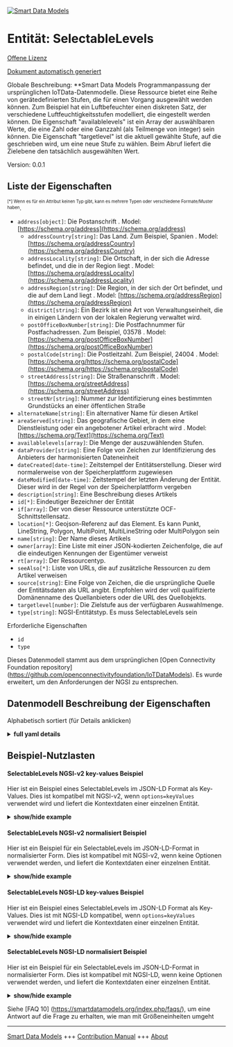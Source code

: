 <!-- 10-Header -->    
[![Smart Data Models](https://smartdatamodels.org/wp-content/uploads/2022/01/SmartDataModels_logo.png "Logo")](https://smartdatamodels.org)    
Entität: SelectableLevels    
=========================<!-- /10-Header -->    
<!-- 15-License -->    
[Offene Lizenz](https://github.com/smart-data-models//dataModel.OCF/blob/master/SelectableLevels/LICENSE.md)    
[Dokument automatisch generiert](https://docs.google.com/presentation/d/e/2PACX-1vTs-Ng5dIAwkg91oTTUdt8ua7woBXhPnwavZ0FxgR8BsAI_Ek3C5q97Nd94HS8KhP-r_quD4H0fgyt3/pub?start=false&loop=false&delayms=3000#slide=id.gb715ace035_0_60)    
<!-- /15-License -->    
<!-- 20-Description -->    
Globale Beschreibung: **Smart Data Models Programmanpassung der ursprünglichen IoTData-Datenmodelle. Diese Ressource bietet eine Reihe von gerätedefinierten Stufen, die für einen Vorgang ausgewählt werden können. Zum Beispiel hat ein Luftbefeuchter einen diskreten Satz, der verschiedene Luftfeuchtigkeitsstufen modelliert, die eingestellt werden können. Die Eigenschaft "availablelevels" ist ein Array der auswählbaren Werte, die eine Zahl oder eine Ganzzahl (als Teilmenge von integer) sein können. Die Eigenschaft "targetlevel" ist die aktuell gewählte Stufe, auf die geschrieben wird, um eine neue Stufe zu wählen. Beim Abruf liefert die Zielebene den tatsächlich ausgewählten Wert.    
Version: 0.0.1    
<!-- /20-Description -->    
<!-- 30-PropertiesList -->    
## Liste der Eigenschaften    
<sup><sub>[*] Wenn es für ein Attribut keinen Typ gibt, kann es mehrere Typen oder verschiedene Formate/Muster haben</sub></sup>.    
- `address[object]`: Die Postanschrift  . Model: [https://schema.org/address](https://schema.org/address)	- `addressCountry[string]`: Das Land. Zum Beispiel, Spanien  . Model: [https://schema.org/addressCountry](https://schema.org/addressCountry)    
	- `addressLocality[string]`: Die Ortschaft, in der sich die Adresse befindet, und die in der Region liegt  . Model: [https://schema.org/addressLocality](https://schema.org/addressLocality)    
	- `addressRegion[string]`: Die Region, in der sich der Ort befindet, und die auf dem Land liegt  . Model: [https://schema.org/addressRegion](https://schema.org/addressRegion)    
	- `district[string]`: Ein Bezirk ist eine Art von Verwaltungseinheit, die in einigen Ländern von der lokalen Regierung verwaltet wird.      
	- `postOfficeBoxNumber[string]`: Die Postfachnummer für Postfachadressen. Zum Beispiel, 03578  . Model: [https://schema.org/postOfficeBoxNumber](https://schema.org/postOfficeBoxNumber)    
	- `postalCode[string]`: Die Postleitzahl. Zum Beispiel, 24004  . Model: [https://schema.org/https://schema.org/postalCode](https://schema.org/https://schema.org/postalCode)    
	- `streetAddress[string]`: Die Straßenanschrift  . Model: [https://schema.org/streetAddress](https://schema.org/streetAddress)    
	- `streetNr[string]`: Nummer zur Identifizierung eines bestimmten Grundstücks an einer öffentlichen Straße      
- `alternateName[string]`: Ein alternativer Name für diesen Artikel  - `areaServed[string]`: Das geografische Gebiet, in dem eine Dienstleistung oder ein angebotener Artikel erbracht wird  . Model: [https://schema.org/Text](https://schema.org/Text)- `availablelevels[array]`: Die Menge der auszuwählenden Stufen.  - `dataProvider[string]`: Eine Folge von Zeichen zur Identifizierung des Anbieters der harmonisierten Dateneinheit  - `dateCreated[date-time]`: Zeitstempel der Entitätserstellung. Dieser wird normalerweise von der Speicherplattform zugewiesen  - `dateModified[date-time]`: Zeitstempel der letzten Änderung der Entität. Dieser wird in der Regel von der Speicherplattform vergeben  - `description[string]`: Eine Beschreibung dieses Artikels  - `id[*]`: Eindeutiger Bezeichner der Entität  - `if[array]`: Der von dieser Ressource unterstützte OCF-Schnittstellensatz.  - `location[*]`: Geojson-Referenz auf das Element. Es kann Punkt, LineString, Polygon, MultiPoint, MultiLineString oder MultiPolygon sein  - `name[string]`: Der Name dieses Artikels  - `owner[array]`: Eine Liste mit einer JSON-kodierten Zeichenfolge, die auf die eindeutigen Kennungen der Eigentümer verweist  - `rt[array]`: Der Ressourcentyp.  - `seeAlso[*]`: Liste von URLs, die auf zusätzliche Ressourcen zu dem Artikel verweisen  - `source[string]`: Eine Folge von Zeichen, die die ursprüngliche Quelle der Entitätsdaten als URL angibt. Empfohlen wird der voll qualifizierte Domänenname des Quellanbieters oder die URL des Quellobjekts.  - `targetlevel[number]`: Die Zielstufe aus der verfügbaren Auswahlmenge.  - `type[string]`: NGSI-Entitätstyp. Es muss SelectableLevels sein  <!-- /30-PropertiesList -->    
<!-- 35-RequiredProperties -->    
Erforderliche Eigenschaften    
- `id`  - `type`  <!-- /35-RequiredProperties -->    
<!-- 40-RequiredProperties -->    
Dieses Datenmodell stammt aus dem ursprünglichen [Open Connectivity Foundation repository] (https://github.com/openconnectivityfoundation/IoTDataModels). Es wurde erweitert, um den Anforderungen der NGSI zu entsprechen.    
<!-- /40-RequiredProperties -->    
<!-- 50-DataModelHeader -->    
## Datenmodell Beschreibung der Eigenschaften    
Alphabetisch sortiert (für Details anklicken)    
<!-- /50-DataModelHeader -->    
<!-- 60-ModelYaml -->    
<details><summary><strong>full yaml details</strong></summary>      
```yaml    
SelectableLevels:      
  description: 'Smart Data Models Program adaptation of the original IoTData data Models. This Resource provides a set of device defined levels that can be selected for an operation. For example where a humidifier has a discrete set that model different humidity levels that can be set. The Property ''availablelevels'' is an array of the levels that can be selected, these can be a number or an integer (as subset of integer). The Property ''targetlevel'' is the level that has currently been selected and is written to in order to select a new level. When retrieved the targetlevel provides the actual value that has been selected.'      
  properties:      
    address:      
      description: The mailing address      
      properties:      
        addressCountry:      
          description: 'The country. For example, Spain'      
          type: string      
          x-ngsi:      
            model: https://schema.org/addressCountry      
            type: Property      
        addressLocality:      
          description: 'The locality in which the street address is, and which is in the region'      
          type: string      
          x-ngsi:      
            model: https://schema.org/addressLocality      
            type: Property      
        addressRegion:      
          description: 'The region in which the locality is, and which is in the country'      
          type: string      
          x-ngsi:      
            model: https://schema.org/addressRegion      
            type: Property      
        district:      
          description: 'A district is a type of administrative division that, in some countries, is managed by the local government'      
          type: string      
          x-ngsi:      
            type: Property      
        postOfficeBoxNumber:      
          description: 'The post office box number for PO box addresses. For example, 03578'      
          type: string      
          x-ngsi:      
            model: https://schema.org/postOfficeBoxNumber      
            type: Property      
        postalCode:      
          description: 'The postal code. For example, 24004'      
          type: string      
          x-ngsi:      
            model: https://schema.org/https://schema.org/postalCode      
            type: Property      
        streetAddress:      
          description: The street address      
          type: string      
          x-ngsi:      
            model: https://schema.org/streetAddress      
            type: Property      
        streetNr:      
          description: Number identifying a specific property on a public street      
          type: string      
          x-ngsi:      
            type: Property      
      type: object      
      x-ngsi:      
        model: https://schema.org/address      
        type: Property      
    alternateName:      
      description: An alternative name for this item      
      type: string      
      x-ngsi:      
        type: Property      
    areaServed:      
      description: The geographic area where a service or offered item is provided      
      type: string      
      x-ngsi:      
        model: https://schema.org/Text      
        type: Property      
    availablelevels:      
      description: The set of levels to select from.      
      items:      
        type: number      
      readOnly: true      
      type: array      
      x-ngsi:      
        type: Property      
    dataProvider:      
      description: A sequence of characters identifying the provider of the harmonised data entity      
      type: string      
      x-ngsi:      
        type: Property      
    dateCreated:      
      description: Entity creation timestamp. This will usually be allocated by the storage platform      
      format: date-time      
      type: string      
      x-ngsi:      
        type: Property      
    dateModified:      
      description: Timestamp of the last modification of the entity. This will usually be allocated by the storage platform      
      format: date-time      
      type: string      
      x-ngsi:      
        type: Property      
    description:      
      description: A description of this item      
      type: string      
      x-ngsi:      
        type: Property      
    id:      
      anyOf:      
        - description: Identifier format of any NGSI entity      
          maxLength: 256      
          minLength: 1      
          pattern: ^[\w\-\.\{\}\$\+\*\[\]`|~^@!,:\\]+$      
          type: string      
          x-ngsi:      
            type: Property      
        - description: Identifier format of any NGSI entity      
          format: uri      
          type: string      
          x-ngsi:      
            type: Property      
      description: Unique identifier of the entity      
      x-ngsi:      
        type: Property      
    if:      
      description: The OCF Interface set supported by this Resource.      
      items:      
        enum:      
          - oic.if.a      
          - oic.if.baseline      
        type: string      
      minItems: 2      
      readOnly: true      
      type: array      
      uniqueItems: true      
      x-ngsi:      
        type: Property      
    location:      
      description: 'Geojson reference to the item. It can be Point, LineString, Polygon, MultiPoint, MultiLineString or MultiPolygon'      
      oneOf:      
        - description: Geojson reference to the item. Point      
          properties:      
            bbox:      
              items:      
                type: number      
              minItems: 4      
              type: array      
            coordinates:      
              items:      
                type: number      
              minItems: 2      
              type: array      
            type:      
              enum:      
                - Point      
              type: string      
          required:      
            - type      
            - coordinates      
          title: GeoJSON Point      
          type: object      
          x-ngsi:      
            type: GeoProperty      
        - description: Geojson reference to the item. LineString      
          properties:      
            bbox:      
              items:      
                type: number      
              minItems: 4      
              type: array      
            coordinates:      
              items:      
                items:      
                  type: number      
                minItems: 2      
                type: array      
              minItems: 2      
              type: array      
            type:      
              enum:      
                - LineString      
              type: string      
          required:      
            - type      
            - coordinates      
          title: GeoJSON LineString      
          type: object      
          x-ngsi:      
            type: GeoProperty      
        - description: Geojson reference to the item. Polygon      
          properties:      
            bbox:      
              items:      
                type: number      
              minItems: 4      
              type: array      
            coordinates:      
              items:      
                items:      
                  items:      
                    type: number      
                  minItems: 2      
                  type: array      
                minItems: 4      
                type: array      
              type: array      
            type:      
              enum:      
                - Polygon      
              type: string      
          required:      
            - type      
            - coordinates      
          title: GeoJSON Polygon      
          type: object      
          x-ngsi:      
            type: GeoProperty      
        - description: Geojson reference to the item. MultiPoint      
          properties:      
            bbox:      
              items:      
                type: number      
              minItems: 4      
              type: array      
            coordinates:      
              items:      
                items:      
                  type: number      
                minItems: 2      
                type: array      
              type: array      
            type:      
              enum:      
                - MultiPoint      
              type: string      
          required:      
            - type      
            - coordinates      
          title: GeoJSON MultiPoint      
          type: object      
          x-ngsi:      
            type: GeoProperty      
        - description: Geojson reference to the item. MultiLineString      
          properties:      
            bbox:      
              items:      
                type: number      
              minItems: 4      
              type: array      
            coordinates:      
              items:      
                items:      
                  items:      
                    type: number      
                  minItems: 2      
                  type: array      
                minItems: 2      
                type: array      
              type: array      
            type:      
              enum:      
                - MultiLineString      
              type: string      
          required:      
            - type      
            - coordinates      
          title: GeoJSON MultiLineString      
          type: object      
          x-ngsi:      
            type: GeoProperty      
        - description: Geojson reference to the item. MultiLineString      
          properties:      
            bbox:      
              items:      
                type: number      
              minItems: 4      
              type: array      
            coordinates:      
              items:      
                items:      
                  items:      
                    items:      
                      type: number      
                    minItems: 2      
                    type: array      
                  minItems: 4      
                  type: array      
                type: array      
              type: array      
            type:      
              enum:      
                - MultiPolygon      
              type: string      
          required:      
            - type      
            - coordinates      
          title: GeoJSON MultiPolygon      
          type: object      
          x-ngsi:      
            type: GeoProperty      
      x-ngsi:      
        type: GeoProperty      
    name:      
      description: The name of this item      
      type: string      
      x-ngsi:      
        type: Property      
    owner:      
      description: A List containing a JSON encoded sequence of characters referencing the unique Ids of the owner(s)      
      items:      
        anyOf:      
          - description: Identifier format of any NGSI entity      
            maxLength: 256      
            minLength: 1      
            pattern: ^[\w\-\.\{\}\$\+\*\[\]`|~^@!,:\\]+$      
            type: string      
            x-ngsi:      
              type: Property      
          - description: Identifier format of any NGSI entity      
            format: uri      
            type: string      
            x-ngsi:      
              type: Property      
        description: Unique identifier of the entity      
        x-ngsi:      
          type: Property      
      type: array      
      x-ngsi:      
        type: Property      
    rt:      
      description: The Resource Type.      
      items:      
        enum:      
          - oic.r.selectablelevels      
        maxLength: 64      
        type: string      
      minItems: 1      
      readOnly: true      
      type: array      
      uniqueItems: true      
      x-ngsi:      
        type: Property      
    seeAlso:      
      description: list of uri pointing to additional resources about the item      
      oneOf:      
        - items:      
            format: uri      
            type: string      
          minItems: 1      
          type: array      
        - format: uri      
          type: string      
      x-ngsi:      
        type: Property      
    source:      
      description: 'A sequence of characters giving the original source of the entity data as a URL. Recommended to be the fully qualified domain name of the source provider, or the URL to the source object'      
      type: string      
      x-ngsi:      
        type: Property      
    targetlevel:      
      description: The target level from the available selectable set.      
      type: number      
      x-ngsi:      
        type: Property      
    type:      
      description: NGSI entity type. It has to be SelectableLevels      
      enum:      
        - SelectableLevels      
      type: string      
      x-ngsi:      
        type: Property      
  required:      
    - id      
    - type      
  type: object      
  x-derived-from: https://github.com/OpenInterConnect/IoTDataModels/blob/master/SelectableLevelsResURI.swagger.json      
  x-disclaimer: 'Redistribution and use in source and binary forms, with or without modification, are permitted  provided that the license conditions are met. Copyleft (c) 2022 Contributors to Smart Data Models Program'      
  x-license-url: https://github.com/smart-data-models/dataModel.OCF/blob/master/SelectableLevels/LICENSE.md      
  x-model-schema: https://smart-data-models.github.io/dataModel.IoTDataModels/SelectableLevels/schema.json      
  x-model-tags: OCF      
  x-version: 0.0.1      
```    
</details>      
<!-- /60-ModelYaml -->    
<!-- 70-MiddleNotes -->    
<!-- /70-MiddleNotes -->    
<!-- 80-Examples -->    
## Beispiel-Nutzlasten    
#### SelectableLevels NGSI-v2 key-values Beispiel    
Hier ist ein Beispiel eines SelectableLevels im JSON-LD Format als Key-Values. Dies ist kompatibel mit NGSI-v2, wenn `options=keyValues` verwendet wird und liefert die Kontextdaten einer einzelnen Entität.    
<details><summary><strong>show/hide example</strong></summary>      
```json  
{  
  "id": "urn:ngsi-ld:SelectableLevels:id:KTUG:11578156",  
  "dateCreated": "2007-08-08T01:12:34Z",  
  "dateModified": "2002-06-18T03:24:51Z",  
  "source": "Employee source nature add rest human station. Ability",  
  "name": "Board necessary religious natural sport music white. Natural explain before something first drug ",  
  "alternateName": "Theory type su",  
  "description": "Every manage political record word group food break. Picture suddenly drug rule brin",  
  "dataProvider": "Own available buy country store build before. Already against which continue. Look road article quickly.",  
  "owner": [  
    "urn:ngsi-ld:SelectableLevels:items:UJLN:86914131",  
    "urn:ngsi-ld:SelectableLevels:items:GILX:20870916"  
  ],  
  "seeAlso": [  
    "urn:ngsi-ld:SelectableLevels:items:QIDT:79230225"  
  ],  
  "location": {  
    "type": "Point",  
    "coordinates": [  
      28.732768,  
      177.344405  
    ]  
  },  
  "address": {  
    "streetAddress": "Likely improve notice. T",  
    "addressLocality": "Sch",  
    "addressRegion": "Organization recognize civil. Pm her then nothing increase.",  
    "addressCountry": "Industry product anot",  
    "postalCode": "First degree response able s",  
    "postOfficeBoxNumber": "Son break either pre",  
    "streetNr": "Water voice travel among see red. Republican total policy head Mrs debate onto. Catch even front.",  
    "district": "Full per among clearly. Face house nature fall long dream answer conference. Rock few structure fed"  
  },  
  "areaServed": "Buy break marriage also friend reach. Turn phone heart window. Assume be seek article.",  
  "rt": [  
    "oic.r.selectablelevels"  
  ],  
  "targetlevel": 503.7,  
  "availablelevels": [  
    802.4,  
    258.2  
  ],  
  "if": [  
    "oic.if.baseline",  
    "oic.if.a"  
  ],  
  "type": "SelectableLevels"  
}  
```  
</details>    
#### SelectableLevels NGSI-v2 normalisiert Beispiel    
Hier ist ein Beispiel für ein SelectableLevels im JSON-LD-Format in normalisierter Form. Dies ist kompatibel mit NGSI-v2, wenn keine Optionen verwendet werden, und liefert die Kontextdaten einer einzelnen Entität.    
<details><summary><strong>show/hide example</strong></summary>      
```json  
{  
  "id": "urn:ngsi-ld:SelectableLevels:id:KTUG:11578156",  
  "dateCreated": {  
    "type": "DateTime",  
    "value": "2007-08-08T01:12:34Z"  
  },  
  "dateModified": {  
    "type": "DateTime",  
    "value": "2002-06-18T03:24:51Z"  
  },  
  "source": {  
    "type": "Text",  
    "value": "Employee source nature add rest human station. Ability"  
  },  
  "name": {  
    "type": "Text",  
    "value": "Board necessary religious natural sport music white. Natural explain before something first drug "  
  },  
  "alternateName": {  
    "type": "Text",  
    "value": "Theory type su"  
  },  
  "description": {  
    "type": "Text",  
    "value": "Every manage political record word group food break. Picture suddenly drug rule brin"  
  },  
  "dataProvider": {  
    "type": "Text",  
    "value": "Own available buy country store build before. Already against which continue. Look road article quickly."  
  },  
  "owner": {  
    "type": "StructuredValue",  
    "value": [  
      "urn:ngsi-ld:SelectableLevels:items:UJLN:86914131",  
      "urn:ngsi-ld:SelectableLevels:items:GILX:20870916"  
    ]  
  },  
  "seeAlso": {  
    "type": "StructuredValue",  
    "value": [  
      "urn:ngsi-ld:SelectableLevels:items:QIDT:79230225"  
    ]  
  },  
  "location": {  
    "type": "geo:json",  
    "value": {  
      "type": "Point",  
      "coordinates": [  
        28.732768,  
        177.344405  
      ]  
    }  
  },  
  "address": {  
    "type": "StructuredValue",  
    "value": {  
      "streetAddress": "Likely improve notice. T",  
      "addressLocality": "Sch",  
      "addressRegion": "Organization recognize civil. Pm her then nothing increase.",  
      "addressCountry": "Industry product anot",  
      "postalCode": "First degree response able s",  
      "postOfficeBoxNumber": "Son break either pre",  
      "streetNr": "Water voice travel among see red. Republican total policy head Mrs debate onto. Catch even front.",  
      "district": "Full per among clearly. Face house nature fall long dream answer conference. Rock few structure fed"  
    }  
  },  
  "areaServed": {  
    "type": "Text",  
    "value": "Buy break marriage also friend reach. Turn phone heart window. Assume be seek article."  
  },  
  "rt": {  
    "type": "StructuredValue",  
    "value": [  
      "oic.r.selectablelevels"  
    ]  
  },  
  "targetlevel": {  
    "type": "Number",  
    "value": 503.7  
  },  
  "availablelevels": {  
    "type": "StructuredValue",  
    "value": [  
      802.4,  
      258.2  
    ]  
  },  
  "if": {  
    "type": "StructuredValue",  
    "value": [  
      "oic.if.baseline",  
      "oic.if.a"  
    ]  
  },  
  "type": "SelectableLevels"  
}  
```  
</details>    
#### SelectableLevels NGSI-LD key-values Beispiel    
Hier ist ein Beispiel eines SelectableLevels im JSON-LD Format als Key-Values. Dies ist mit NGSI-LD kompatibel, wenn `options=keyValues` verwendet wird und liefert die Kontextdaten einer einzelnen Entität.    
<details><summary><strong>show/hide example</strong></summary>      
```json  
{  
  "id": "urn:ngsi-ld:SelectableLevels:id:KTUG:11578156",  
  "dateCreated": "2007-08-08T01:12:34Z",  
  "dateModified": "2002-06-18T03:24:51Z",  
  "source": "Employee source nature add rest human station. Ability",  
  "name": "Board necessary religious natural sport music white. Natural explain before something first drug ",  
  "alternateName": "Theory type su",  
  "description": "Every manage political record word group food break. Picture suddenly drug rule brin",  
  "dataProvider": "Own available buy country store build before. Already against which continue. Look road article quickly.",  
  "owner": [  
    "urn:ngsi-ld:SelectableLevels:items:UJLN:86914131",  
    "urn:ngsi-ld:SelectableLevels:items:GILX:20870916"  
  ],  
  "seeAlso": [  
    "urn:ngsi-ld:SelectableLevels:items:QIDT:79230225"  
  ],  
  "location": {  
    "type": "Point",  
    "coordinates": [  
      28.732768,  
      177.344405  
    ]  
  },  
  "address": {  
    "streetAddress": "Likely improve notice. T",  
    "addressLocality": "Sch",  
    "addressRegion": "Organization recognize civil. Pm her then nothing increase.",  
    "addressCountry": "Industry product anot",  
    "postalCode": "First degree response able s",  
    "postOfficeBoxNumber": "Son break either pre",  
    "streetNr": "Water voice travel among see red. Republican total policy head Mrs debate onto. Catch even front.",  
    "district": "Full per among clearly. Face house nature fall long dream answer conference. Rock few structure fed"  
  },  
  "areaServed": "Buy break marriage also friend reach. Turn phone heart window. Assume be seek article.",  
  "rt": [  
    "oic.r.selectablelevels"  
  ],  
  "targetlevel": 503.7,  
  "availablelevels": [  
    802.4,  
    258.2  
  ],  
  "if": [  
    "oic.if.baseline",  
    "oic.if.a"  
  ],  
  "type": "SelectableLevels",  
  "@context": [  
    "https://smartdatamodels.org/context.jsonld"  
  ]  
}  
```  
</details>    
#### SelectableLevels NGSI-LD normalisiert Beispiel    
Hier ist ein Beispiel für ein SelectableLevels im JSON-LD-Format in normalisierter Form. Dies ist kompatibel mit NGSI-LD, wenn keine Optionen verwendet werden, und liefert die Kontextdaten einer einzelnen Entität.    
<details><summary><strong>show/hide example</strong></summary>      
```json  
{  
    "id": "urn:ngsi-ld:SelectableLevels:id:KTUG:11578156",  
    "dateCreated": {  
        "type": "Property",  
        "value": {  
            "@type": "DateTime",  
            "@value": "2007-08-08T01:12:34Z"  
        }  
    },  
    "dateModified": {  
        "type": "Property",  
        "value": {  
            "@type": "DateTime",  
            "@value": "2002-06-18T03:24:51Z"  
        }  
    },  
    "source": {  
        "type": "Property",  
        "value": "Employee source nature add rest human station. Ability"  
    },  
    "name": {  
        "type": "Property",  
        "value": "Board necessary religious natural sport music white. Natural explain before something first drug "  
    },  
    "alternateName": {  
        "type": "Property",  
        "value": "Theory type su"  
    },  
    "description": {  
        "type": "Property",  
        "value": "Every manage political record word group food break. Picture suddenly drug rule brin"  
    },  
    "dataProvider": {  
        "type": "Property",  
        "value": "Own available buy country store build before. Already against which continue. Look road article quickly."  
    },  
    "owner": {  
        "type": "Property",  
        "value": [  
            "urn:ngsi-ld:SelectableLevels:items:UJLN:86914131",  
            "urn:ngsi-ld:SelectableLevels:items:GILX:20870916"  
        ]  
    },  
    "seeAlso": {  
        "type": "Property",  
        "value": [  
            "urn:ngsi-ld:SelectableLevels:items:QIDT:79230225"  
        ]  
    },  
    "location": {  
        "type": "GeoProperty",  
        "value": {  
            "type": "Point",  
            "coordinates": [  
                28.732768,  
                177.344405  
            ]  
        }  
    },  
    "address": {  
        "type": "Property",  
        "value": {  
            "streetAddress": "Likely improve notice. T",  
            "addressLocality": "Sch",  
            "addressRegion": "Organization recognize civil. Pm her then nothing increase.",  
            "addressCountry": "Industry product anot",  
            "postalCode": "First degree response able s",  
            "postOfficeBoxNumber": "Son break either pre",  
            "streetNr": "Water voice travel among see red. Republican total policy head Mrs debate onto. Catch even front.",  
            "district": "Full per among clearly. Face house nature fall long dream answer conference. Rock few structure fed"  
        }  
    },  
    "areaServed": {  
        "type": "Property",  
        "value": "Buy break marriage also friend reach. Turn phone heart window. Assume be seek article."  
    },  
    "rt": {  
        "type": "Property",  
        "value": [  
            "oic.r.selectablelevels"  
        ]  
    },  
    "targetlevel": {  
        "type": "Property",  
        "value": 503.7  
    },  
    "availablelevels": {  
        "type": "Property",  
        "value": [  
            802.4,  
            258.2  
        ]  
    },  
    "if": {  
        "type": "Property",  
        "value": [  
            "oic.if.baseline",  
            "oic.if.a"  
        ]  
    },  
    "type": "SelectableLevels",  
    "@context": [  
        "https://smartdatamodels.org/context.jsonld"  
    ]  
}  
```  
</details><!-- /80-Examples -->    
<!-- 90-FooterNotes -->    
<!-- /90-FooterNotes -->    
<!-- 95-Units -->    
Siehe [FAQ 10] (https://smartdatamodels.org/index.php/faqs/), um eine Antwort auf die Frage zu erhalten, wie man mit Größeneinheiten umgeht    
<!-- /95-Units -->    
<!-- 97-LastFooter -->    
---    
[Smart Data Models](https://smartdatamodels.org) +++ [Contribution Manual](https://bit.ly/contribution_manual) +++ [About](https://bit.ly/Introduction_SDM)<!-- /97-LastFooter -->    
